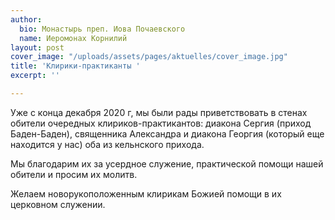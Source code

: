 ```yaml
---
author:
  bio: Монастырь преп. Иова Почаевского
  name: Иеромонах Корнилий
layout: post
cover_image: "/uploads/assets/pages/aktuelles/cover_image.jpg"
title: 'Клирики-практиканты '
excerpt: ''

---
```

Уже с конца декабря 2020 г, мы были рады приветствовать в стенах обители очередных клириков-практикантов: диакона Сергия (приход Баден-Баден), священника Александра и диакона Георгия (который еще находится у нас) оба из кельнского прихода.

Мы благодарим их за усердное служение, практической помощи нашей обители и просим их молитв.

Желаем новорукоположенным клирикам Божией помощи в их церковном служении.
